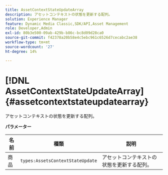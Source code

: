```yaml
---
title: AssetContextStateUpdateArray
description: アセットコンテキストの状態を更新する配列。
solution: Experience Manager
feature: Dynamic Media Classic,SDK/API,Asset Management
role: Developer,Admin
exl-id: 80b3e500-09ab-429b-b86c-bc8d09d28ca0
source-git-commit: f42378a20b58e4c5ebc961c6526d7cecabc2ae38
workflow-type: tm+mt
source-wordcount: '27'
ht-degree: 14%

---
```


# [!DNL AssetContextStateUpdateArray]{#assetcontextstateupdatearray}

アセットコンテキストの状態を更新する配列。

**パラメーター**

| 名前 | 種類 | 説明 |
|---|---|---|
| 商品 | `types:AssetsContextStateUpdate` | アセットコンテキストの状態を更新する配列。 |
